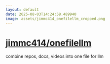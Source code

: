```yaml
---
layout: default
date: 2025-08-03T14:24:58.489940
image: assets/jimmc414_onefilellm_cropped.png
---
```


# [jimmc414/onefilellm](https://github.com/jimmc414/onefilellm)

combine repos, docs, videos into one file for llm

